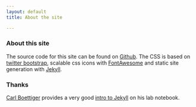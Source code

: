 ```yaml
---
layout: default
title: About the site

---
```


### About this site

The source code for this site can be found on [Github](https://github.com/saq/saq.github.io). The CSS is based on [twitter bootstrap](http://twitter.github.com/bootstrap/), scalable css icons with [FontAwesome](http://fortawesome.github.com/Font-Awesome) and static site generation with [Jekyll](http://jekyllrb.com).

### Thanks

[Carl Boettiger](http://carlboettiger.info/) provides a very good [intro to Jekyll](http://carlboettiger.info/2012/12/30/learning-jekyll.html) on his lab notebook.


